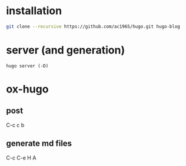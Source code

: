 # installation

``` bash
git clone --recursive https://github.com/ac1965/hugo.git hugo-blog
```

# server (and generation)

    hugo server (-D)

# ox-hugo
## post

C-c c b

## generate md files

C-c C-e H A
